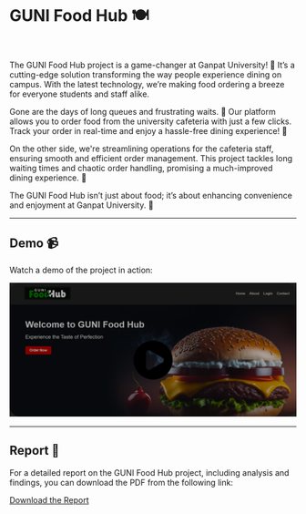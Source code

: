 

<h1>GUNI Food Hub 🍽️</h1>
<br>

The GUNI Food Hub project is a game-changer at Ganpat University! 🚀 It’s a cutting-edge solution transforming the way people experience dining on campus. With the latest technology, we’re making food ordering a breeze for everyone students and staff alike.

Gone are the days of long queues and frustrating waits. 🙌 Our platform allows you to order food from the university cafeteria with just a few clicks. Track your order in real-time and enjoy a hassle-free dining experience! 📲

On the other side, we're streamlining operations for the cafeteria staff, ensuring smooth and efficient order management. This project tackles long waiting times and chaotic order handling, promising a much-improved dining experience. 🌟

The GUNI Food Hub isn’t just about food; it’s about enhancing convenience and enjoyment at Ganpat University. 🎉


<hr>

## Demo 📹

Watch a demo of the project in action:

[![Watch the video](https://github.com/Pratham198/GUNI-Food-Hub/blob/master/public/images/Thumbnail_Image.png)](https://drive.google.com/file/d/1n26XM-Cn5tTW2Xdq9wFSwG4Ytyce0RQk/view?usp=sharing)


<hr>

## Report 📄

For a detailed report on the GUNI Food Hub project, including analysis and findings, you can download the PDF from the following link:

[Download the Report](https://drive.google.com/file/d/1NvQs0uk_q3OKkjTWhAHXB9K76cNbE16r/view?usp=sharing)
